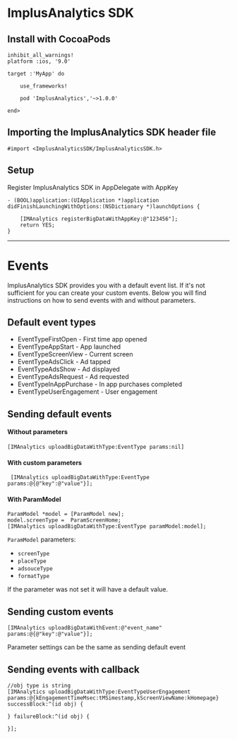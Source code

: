 # ImplusAnalytics SDK

## Install  with  CocoaPods

``` 
inhibit_all_warnings!
platform :ios, '9.0'

target :'MyApp' do
    
    use_frameworks!

    pod 'ImplusAnalytics','~>1.0.0'

end>
```

##  Importing the ImplusAnalytics SDK header file
```
#import <ImplusAnalyticsSDK/ImplusAnalyticsSDK.h>
```

## Setup

Register ImplusAnalytics SDK in AppDelegate with AppKey

```
- (BOOL)application:(UIApplication *)application didFinishLaunchingWithOptions:(NSDictionary *)launchOptions {
    
    [IMAnalytics registerBigDataWithAppKey:@"123456"];
    return YES;
}
```

***
# Events
ImplusAnalytics SDK provides you with a default event list. If it's not sufficient for you can create your custom events. Below you will find instructions on how to send events with and without parameters.

## Default event types
* EventTypeFirstOpen - First time app opened
* EventTypeAppStart - App launched
* EventTypeScreenView - Current screen
* EventTypeAdsClick - Ad tapped
* EventTypeAdsShow - Ad displayed
* EventTypeAdsRequest - Ad requested
* EventTypeInAppPurchase - In app purchases completed
* EventTypeUserEngagement - User engagement

## Sending default events
####  Without parameters
```
[IMAnalytics uploadBigDataWithType:EventType params:nil]
```

#### With custom parameters
```
 [IMAnalytics uploadBigDataWithType:EventType params:@{@"key":@"value"}];
```

#### With ParamModel
```
ParamModel *model = [ParamModel new];
model.screenType =  ParamScreenHome;
[IMAnalytics uploadBigDataWithType:EventType paramModel:model];
```
 
 `ParamModel` parameters:
 * `screenType`
 * `placeType`
 * `adsouceType`
 * `formatType`

If the parameter was not set it will have a default value.

## Sending custom events
```
[IMAnalytics uploadBigDataWithEvent:@"event_name" params:@{@"key":@"value"}];
```
Parameter settings can be the same as sending default event

## Sending events with callback
```
//obj type is string
[IMAnalytics uploadBigDataWithType:EventTypeUserEngagement params:@{kEngagementTimeMsec:tMSimestamp,kScreenViewName:kHomepage} successBlock:^(id obj) {
    
} failureBlock:^(id obj) {
    
}];
```
